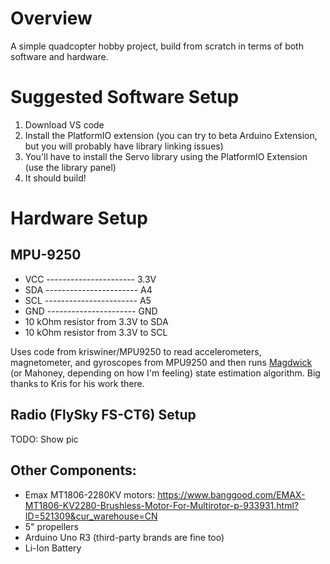 # Overview
A simple quadcopter hobby project, build from scratch in terms of both software and hardware.

# Suggested Software Setup
1) Download VS code
2) Install the PlatformIO extension (you can try to beta Arduino Extension, but you will probably have library linking issues)
3) You'll have to install the Servo library using the PlatformIO Extension (use the library panel)
4) It should build!

# Hardware Setup
## MPU-9250
 - VCC ---------------------- 3.3V
 - SDA ----------------------- A4
 - SCL ----------------------- A5
 - GND ---------------------- GND
 - 10 kOhm resistor from 3.3V to SDA
 - 10 kOhm resistor from 3.3V to SCL


Uses code from kriswiner/MPU9250 to read accelerometers, magnetometer, and gyroscopes from MPU9250 and then runs [Magdwick](https://www.x-io.co.uk/res/doc/madgwick_internal_report.pdf) (or Mahoney, depending on how I'm feeling) state estimation algorithm. Big thanks to Kris for his work there.
 
 ## Radio (FlySky FS-CT6) Setup
  TODO: Show pic

## Other Components:
- Emax MT1806-2280KV motors: https://www.banggood.com/EMAX-MT1806-KV2280-Brushless-Motor-For-Multirotor-p-933931.html?ID=521309&cur_warehouse=CN
- 5" propellers
- Arduino Uno R3 (third-party brands are fine too)
- Li-Ion Battery
